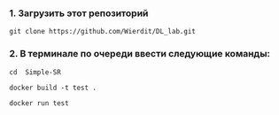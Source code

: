 ### 1. Загрузить этот репозиторий

    git clone https://github.com/Wierdit/DL_lab.git

### 2. В терминале по очереди ввести следующие команды:

    cd  Simple-SR

    docker build -t test .

    docker run test
